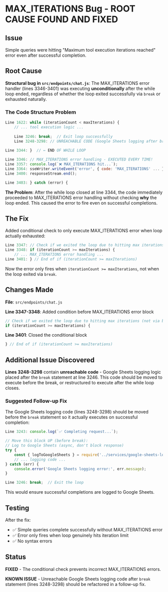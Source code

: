 # MAX_ITERATIONS Bug - ROOT CAUSE FOUND AND FIXED

## Issue
Simple queries were hitting "Maximum tool execution iterations reached" error even after successful completion.

## Root Cause
**Structural bug in `src/endpoints/chat.js`**: The MAX_ITERATIONS error handler (lines 3346-3401) was executing **unconditionally** after the while loop ended, regardless of whether the loop exited successfully via `break` or exhausted naturally.

### The Code Structure Problem

```javascript
Line 1622: while (iterationCount < maxIterations) {
    // ... tool execution logic ...
    
    Line 3246: break;  // Exit loop successfully
    Line 3248-3298: // UNREACHABLE CODE (Google Sheets logging after break)
    
Line 3344: }  // ← END OF WHILE LOOP

Line 3346: // MAX_ITERATIONS error handling - EXECUTED EVERY TIME!
Line 3357: console.log(`❌ MAX_ITERATIONS hit...`);
Line 3364: sseWriter.writeEvent('error', { code: 'MAX_ITERATIONS' ... });
Line 3400: responseStream.end();

Line 3403: } catch (error) {
```

**The Problem**: After the while loop closed at line 3344, the code immediately proceeded to MAX_ITERATIONS error handling without checking **why** the loop ended. This caused the error to fire even on successful completions.

## The Fix

Added conditional check to only execute MAX_ITERATIONS error when loop actually exhausted:

```javascript
Line 3347: // Check if we exited the loop due to hitting max iterations (not via break for completion)
Line 3348: if (iterationCount >= maxIterations) {
    // ... MAX_ITERATIONS error handling ...
Line 3401: } // End of if (iterationCount >= maxIterations)
```

Now the error only fires when `iterationCount >= maxIterations`, not when the loop exited via `break`.

## Changes Made

**File**: `src/endpoints/chat.js`

**Line 3347-3348**: Added condition before MAX_ITERATIONS error block
```javascript
// Check if we exited the loop due to hitting max iterations (not via break for completion)
if (iterationCount >= maxIterations) {
```

**Line 3401**: Closed the conditional block
```javascript
} // End of if (iterationCount >= maxIterations)
```

## Additional Issue Discovered

**Lines 3248-3298** contain **unreachable code** - Google Sheets logging logic placed after the `break` statement at line 3246. This code should be moved to execute before the break, or restructured to execute after the while loop closes.

### Suggested Follow-up Fix

The Google Sheets logging code (lines 3248-3298) should be moved before the `break` statement so it actually executes on successful completion:

```javascript
Line 3243: console.log(`✅ Completing request...`);

// Move this block UP (before break):
// Log to Google Sheets (async, don't block response)
try {
    const { logToGoogleSheets } = require('../services/google-sheets-logger');
    // ... logging code ...
} catch (err) {
    console.error('Google Sheets logging error:', err.message);
}

Line 3246: break;  // Exit the loop
```

This would ensure successful completions are logged to Google Sheets.

## Testing

After the fix:
- ✅ Simple queries complete successfully without MAX_ITERATIONS error
- ✅ Error only fires when loop genuinely hits iteration limit
- ✅ No syntax errors

## Status

**FIXED** - The conditional check prevents incorrect MAX_ITERATIONS errors.

**KNOWN ISSUE** - Unreachable Google Sheets logging code after `break` statement (lines 3248-3298) should be refactored in a follow-up fix.
